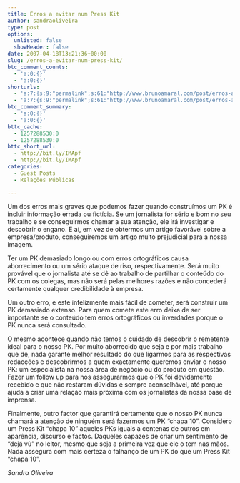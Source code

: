 ```yaml
---
title: Erros a evitar num Press Kit
author: sandraoliveira
type: post
options:
  unlisted: false
  showHeader: false
date: 2007-04-18T13:21:36+00:00
slug: /erros-a-evitar-num-press-kit/
btc_comment_counts:
  - 'a:0:{}'
  - 'a:0:{}'
shorturls:
  - 'a:7:{s:9:"permalink";s:61:"http://www.brunoamaral.com/post/erros-a-evitar-num-press-kit/";s:7:"tinyurl";s:25:"http://tinyurl.com/cd3jgv";s:4:"isgd";s:17:"http://is.gd/pMq5";s:5:"bitly";s:20:"http://bit.ly/2WBXw9";s:5:"snipr";s:22:"http://snipr.com/ewg9k";s:5:"snurl";s:22:"http://snurl.com/ewg9k";s:7:"snipurl";s:24:"http://snipurl.com/ewg9k";}'
  - 'a:7:{s:9:"permalink";s:61:"http://www.brunoamaral.com/post/erros-a-evitar-num-press-kit/";s:7:"tinyurl";s:25:"http://tinyurl.com/cd3jgv";s:4:"isgd";s:17:"http://is.gd/pMq5";s:5:"bitly";s:20:"http://bit.ly/2WBXw9";s:5:"snipr";s:22:"http://snipr.com/ewg9k";s:5:"snurl";s:22:"http://snurl.com/ewg9k";s:7:"snipurl";s:24:"http://snipurl.com/ewg9k";}'
btc_comment_summary:
  - 'a:0:{}'
  - 'a:0:{}'
bttc_cache:
  - 1257288530:0
  - 1257288530:0
bttc_short_url:
  - http://bit.ly/IMApf
  - http://bit.ly/IMApf
categories:
  - Guest Posts
  - Relações Públicas

---
```

Um dos erros mais graves que podemos fazer quando construímos um PK é incluir informação errada ou fictícia. Se um jornalista for sério e bom no seu trabalho e se conseguirmos chamar a sua atenção, ele irá investigar e descobrir o engano. E aí, em vez de obtermos um artigo favorável sobre a empresa/produto, conseguiremos um artigo muito prejudicial para a nossa imagem.

Ter um PK demasiado longo ou com erros ortográficos causa aborrecimento ou um sério ataque de riso, respectivamente. Será muito provável que o jornalista até se dê ao trabalho de partilhar o conteúdo do PK com os colegas, mas não será pelas melhores razões e não concederá certamente qualquer credibilidade à empresa.

Um outro erro, e este infelizmente mais fácil de cometer, será construir um PK demasiado extenso. Para quem comete este erro deixa de ser importante se o conteúdo tem erros ortográficos ou inverdades porque o PK nunca será consultado.

O mesmo acontece quando não temos o cuidado de descobrir o remetente ideal para o nosso PK. Por muito aborrecido que seja e por mais trabalho que dê, nada garante melhor resultado do que ligarmos para as respectivas redacções e descobrirmos a quem exactamente queremos enviar o nosso PK: um especialista na nossa área de negócio ou do produto em questão. Fazer um follow up para nos assegurarmos que o PK foi devidamente recebido e que não restaram dúvidas é sempre aconselhável, até porque ajuda a criar uma relação mais próxima com os jornalistas da nossa base de imprensa.

Finalmente, outro factor que garantirá certamente que o nosso PK nunca chamará a atenção de ninguém será fazermos um PK &#8220;chapa 10&#8221;. Considero um Press Kit &#8220;chapa 10&#8221; aqueles PKs iguais a centenas de outros em aparência, discurso e factos. Daqueles capazes de criar um sentimento de &#8220;dejá vù&#8221; no leitor, mesmo que seja a primeira vez que ele o tem nas mãos. Nada assegura com mais certeza o falhanço de um PK do que um Press Kit &#8220;chapa 10&#8221;.

_Sandra Oliveira_